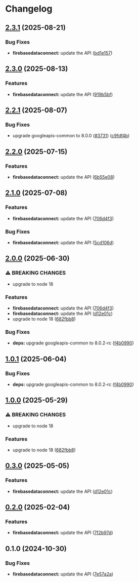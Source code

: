 # Changelog

## [2.3.1](https://github.com/googleapis/google-api-nodejs-client/compare/firebasedataconnect-v2.3.0...firebasedataconnect-v2.3.1) (2025-08-21)


### Bug Fixes

* **firebasedataconnect:** update the API ([bd1e157](https://github.com/googleapis/google-api-nodejs-client/commit/bd1e15745bfb928cee51d9713c983df0886c1428))

## [2.3.0](https://github.com/googleapis/google-api-nodejs-client/compare/firebasedataconnect-v2.2.1...firebasedataconnect-v2.3.0) (2025-08-13)


### Features

* **firebasedataconnect:** update the API ([919b5bf](https://github.com/googleapis/google-api-nodejs-client/commit/919b5bf0b396f3beb7a36b10ac121789b8eaeabf))

## [2.2.1](https://github.com/googleapis/google-api-nodejs-client/compare/firebasedataconnect-v2.2.0...firebasedataconnect-v2.2.1) (2025-08-07)


### Bug Fixes

* upgrade googleapis-common to 8.0.0  ([#3731](https://github.com/googleapis/google-api-nodejs-client/issues/3731)) ([c9fdf4b](https://github.com/googleapis/google-api-nodejs-client/commit/c9fdf4b34d6c9bcf608eee35dd281d4680be9797))

## [2.2.0](https://github.com/googleapis/google-api-nodejs-client/compare/firebasedataconnect-v2.1.0...firebasedataconnect-v2.2.0) (2025-07-15)


### Features

* **firebasedataconnect:** update the API ([6b55e08](https://github.com/googleapis/google-api-nodejs-client/commit/6b55e08975ebfdfc30e7ff0d3703e3f5aedc2da7))

## [2.1.0](https://github.com/googleapis/google-api-nodejs-client/compare/firebasedataconnect-v2.0.0...firebasedataconnect-v2.1.0) (2025-07-08)


### Features

* **firebasedataconnect:** update the API ([706d4f3](https://github.com/googleapis/google-api-nodejs-client/commit/706d4f3477e04175c8ee37b44addea2f7c160e69))


### Bug Fixes

* **firebasedataconnect:** update the API ([5cd106d](https://github.com/googleapis/google-api-nodejs-client/commit/5cd106d8608bcbf7af1a44e2a659993d5cf974e2))

## [2.0.0](https://github.com/googleapis/google-api-nodejs-client/compare/firebasedataconnect-v1.0.1...firebasedataconnect-v2.0.0) (2025-06-30)


### ⚠ BREAKING CHANGES

* upgrade to node 18

### Features

* **firebasedataconnect:** update the API ([706d4f3](https://github.com/googleapis/google-api-nodejs-client/commit/706d4f3477e04175c8ee37b44addea2f7c160e69))
* **firebasedataconnect:** update the API ([d12e01c](https://github.com/googleapis/google-api-nodejs-client/commit/d12e01cbf579f0ec3b66fe7e34568706a83bf717))
* upgrade to node 18 ([682fbb8](https://github.com/googleapis/google-api-nodejs-client/commit/682fbb869189ae92b3e9a194d37d0548af0c1f92))


### Bug Fixes

* **deps:** upgrade googleapis-common to 8.0.2-rc ([f4b0990](https://github.com/googleapis/google-api-nodejs-client/commit/f4b099071040cfbcfe4a2e7d487d45ee93b369e0))

## [1.0.1](https://github.com/googleapis/google-api-nodejs-client/compare/firebasedataconnect-v1.0.0...firebasedataconnect-v1.0.1) (2025-06-04)


### Bug Fixes

* **deps:** upgrade googleapis-common to 8.0.2-rc ([f4b0990](https://github.com/googleapis/google-api-nodejs-client/commit/f4b099071040cfbcfe4a2e7d487d45ee93b369e0))

## [1.0.0](https://github.com/googleapis/google-api-nodejs-client/compare/firebasedataconnect-v0.3.0...firebasedataconnect-v1.0.0) (2025-05-29)


### ⚠ BREAKING CHANGES

* upgrade to node 18

### Features

* upgrade to node 18 ([682fbb8](https://github.com/googleapis/google-api-nodejs-client/commit/682fbb869189ae92b3e9a194d37d0548af0c1f92))

## [0.3.0](https://github.com/googleapis/google-api-nodejs-client/compare/firebasedataconnect-v0.2.0...firebasedataconnect-v0.3.0) (2025-05-05)


### Features

* **firebasedataconnect:** update the API ([d12e01c](https://github.com/googleapis/google-api-nodejs-client/commit/d12e01cbf579f0ec3b66fe7e34568706a83bf717))

## [0.2.0](https://github.com/googleapis/google-api-nodejs-client/compare/firebasedataconnect-v0.1.0...firebasedataconnect-v0.2.0) (2025-02-04)


### Features

* **firebasedataconnect:** update the API ([7f2b97d](https://github.com/googleapis/google-api-nodejs-client/commit/7f2b97dd8a579fe50cc365721161578481468cd2))

## 0.1.0 (2024-10-30)


### Bug Fixes

* **firebasedataconnect:** update the API ([7e57a2a](https://github.com/googleapis/google-api-nodejs-client/commit/7e57a2a5737053b48b51d68c0bf698aa4214d748))
